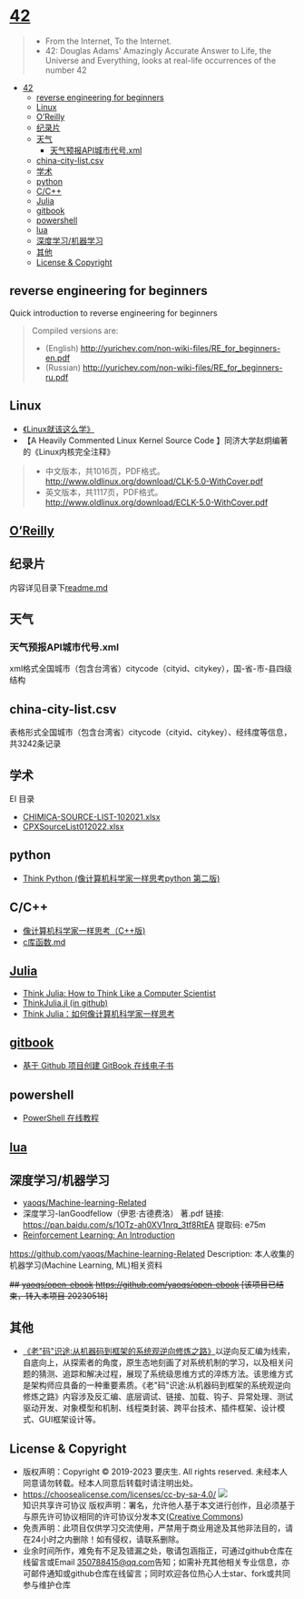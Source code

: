 # [42](https://yaoqs.github.io/42/)
<a id="markdown-42" name="42"></a>


>
> * From the Internet, To the Internet.
> * 42: Douglas Adams' Amazingly Accurate Answer to Life, the Universe and Everything, looks at real-life occurrences of the number 42

<!-- TOC -->

- [42](#42)
  - [reverse engineering for beginners](#reverse-engineering-for-beginners)
  - [Linux](#linux)
  - [O’Reilly](#oreilly)
  - [纪录片](#纪录片)
  - [天气](#天气)
    - [天气预报API城市代号.xml](#天气预报api城市代号xml)
  - [china-city-list.csv](#china-city-listcsv)
  - [学术](#学术)
  - [python](#python)
  - [C/C++](#cc)
  - [Julia](#julia)
  - [gitbook](#gitbook)
  - [powershell](#powershell)
  - [lua](#lua)
  - [深度学习/机器学习](#深度学习机器学习)
  - [其他](#其他)
  - [License \& Copyright](#license--copyright)

<!-- /TOC -->

## reverse engineering for beginners
<a id="markdown-reverse-engineering-for-beginners" name="reverse-engineering-for-beginners"></a>


Quick introduction to reverse engineering for beginners

> Compiled versions are:
>
> * (English) <http://yurichev.com/non-wiki-files/RE_for_beginners-en.pdf>
> * (Russian) <http://yurichev.com/non-wiki-files/RE_for_beginners-ru.pdf>
>

## Linux
<a id="markdown-linux" name="linux"></a>


* [《Linux就该这么学》](https://www.linuxprobe.com/)
* 【A Heavily Commented Linux Kernel Source Code 】同济大学赵炯编著的《Linux内核完全注释》
>
> * 中文版本，共1016页，PDF格式。<http://www.oldlinux.org/download/CLK-5.0-WithCover.pdf>
> * 英文版本，共1117页，PDF格式。<http://www.oldlinux.org/download/ECLK-5.0-WithCover.pdf>

## [O’Reilly](https://www.oreilly.com/)
<a id="markdown-o%E2%80%99reilly" name="o%E2%80%99reilly"></a>


## 纪录片
<a id="markdown-%E7%BA%AA%E5%BD%95%E7%89%87" name="%E7%BA%AA%E5%BD%95%E7%89%87"></a>


内容详见目录下[readme.md](https://github.com/yaoqs/42/blob/master/%E7%BA%AA%E5%BD%95%E7%89%87/README.md)

## 天气
<a id="markdown-%E5%A4%A9%E6%B0%94" name="%E5%A4%A9%E6%B0%94"></a>


### 天气预报API城市代号.xml
<a id="markdown-%E5%A4%A9%E6%B0%94%E9%A2%84%E6%8A%A5api%E5%9F%8E%E5%B8%82%E4%BB%A3%E5%8F%B7.xml" name="%E5%A4%A9%E6%B0%94%E9%A2%84%E6%8A%A5api%E5%9F%8E%E5%B8%82%E4%BB%A3%E5%8F%B7.xml"></a>


xml格式全国城市（包含台湾省）citycode（cityid、citykey），国-省-市-县四级结构

## china-city-list.csv
<a id="markdown-china-city-list.csv" name="china-city-list.csv"></a>


表格形式全国城市（包含台湾省）citycode（cityid、citykey）、经纬度等信息，共3242条记录

## 学术
<a id="markdown-%E5%AD%A6%E6%9C%AF" name="%E5%AD%A6%E6%9C%AF"></a>


EI 目录

* [CHIMICA-SOURCE-LIST-102021.xlsx](https://www.elsevier.com/__data/assets/excel_doc/0020/57116/CHIMICA-SOURCE-LIST-102021.xlsx)
* [CPXSourceList012022.xlsx](https://www.elsevier.com/__data/assets/excel_doc/0007/56392/CPXSourceList012022.xlsx)

## python
<a id="markdown-python" name="python"></a>


* [Think Python (像计算机科学家一样思考python 第二版)](https://www.ctolib.com/docs/sfile/think-python-2e/index.html)

## C/C++
<a id="markdown-c%2Fc%2B%2B" name="c%2Fc%2B%2B"></a>


* [像计算机科学家一样思考（C++版)](https://www.w3cschool.cn/hbvlgw/)
* [c库函数.md](https://github.com/yaoqs/42/blob/master/C%5CC%2B%2B/c%E5%BA%93%E5%87%BD%E6%95%B0.md)

## [Julia](https://julialang.org)
<a id="markdown-julia" name="julia"></a>


* [Think Julia: How to Think Like a Computer Scientist](https://benlauwens.github.io/ThinkJulia.jl/latest/book.html)
* [ThinkJulia.jl (in github)](https://github.com/BenLauwens/ThinkJulia.jl)
* [Think Julia：如何像计算机科学家一样思考](https://blog.csdn.net/m0_37696990/article/details/82710429)

## [gitbook](https://www.gitbook.com/)
<a id="markdown-gitbook" name="gitbook"></a>


* [基于 Github 项目创建 GitBook 在线电子书](http://www.youmeek.com/gitbook-and-github/)

## powershell
<a id="markdown-powershell" name="powershell"></a>


* [PowerShell 在线教程](https://www.pstips.net/powershell-online-tutorials/)

## [lua](https://www.lua.org/)
<a id="markdown-lua" name="lua"></a>


## 深度学习/机器学习
<a id="markdown-%E6%B7%B1%E5%BA%A6%E5%AD%A6%E4%B9%A0%2F%E6%9C%BA%E5%99%A8%E5%AD%A6%E4%B9%A0" name="%E6%B7%B1%E5%BA%A6%E5%AD%A6%E4%B9%A0%2F%E6%9C%BA%E5%99%A8%E5%AD%A6%E4%B9%A0"></a>


* [yaoqs/Machine-learning-Related](https://yaoqs.github.io/Machine-learning-Related)
* 深度学习-IanGoodfellow（伊恩·古德费洛） 著.pdf 链接: <https://pan.baidu.com/s/1OTz-ah0XV1nrq_3tf8RtEA> 提取码: e75m
* [Reinforcement Learning: An Introduction](https://pan.baidu.com/s/1dDnNEnR)

<https://github.com/yaoqs/Machine-learning-Related> Description: 本人收集的机器学习(Machine Learning, ML)相关资料

~~## [yaoqs/open-ebook](https://yaoqs.github.io/open-ebook) <https://github.com/yaoqs/open-ebook> [该项目已结束，转入本项目 20230518]~~

## 其他
<a id="markdown-%E5%85%B6%E4%BB%96" name="%E5%85%B6%E4%BB%96"></a>

* [《老"码"识途:从机器码到框架的系统观逆向修炼之路》](https://www.gpdf.net/29353.html)以逆向反汇编为线索，自底向上，从探索者的角度，原生态地刻画了对系统机制的学习，以及相关问题的猜测、追踪和解决过程，展现了系统级思维方式的淬炼方法。该思维方式是架构师应具备的一种重要素质。《老"码"识途:从机器码到框架的系统观逆向修炼之路》内容涉及反汇编、底层调试、链接、加载、钩子、异常处理、测试驱动开发、对象模型和机制、线程类封装、跨平台技术、插件框架、设计模式、GUI框架设计等。

## License & Copyright
<a id="markdown-license-%26-copyright" name="license-%26-copyright"></a>


* 版权声明：Copyright © 2019-2023 要庆生. All rights reserved. 未经本人同意请勿转载。经本人同意后转载时请注明出处。
* <https://choosealicense.com/licenses/cc-by-sa-4.0/> ![](https://csdnimg.cn/release/phoenix/images/creativecommons/80x15.png)\
知识共享许可协议 版权声明：署名，允许他人基于本文进行创作，且必须基于与原先许可协议相同的许可协议分发本文([Creative Commons](http://creativecommons.org/licenses/by-sa/4.0/ ))
* 免责声明：此项目仅供学习交流使用，严禁用于商业用途及其他非法目的，请在24小时之内删除！如有侵权，请联系删除。
* 业余时间所作，难免有不足及错漏之处，敬请包涵指正，可通过github仓库在线留言或Email <mailto>350788415@qq.com</mailto>告知；如需补充其他相关专业信息，亦可邮件通知或github仓库在线留言；同时欢迎各位热心人士star、fork或共同参与维护仓库
